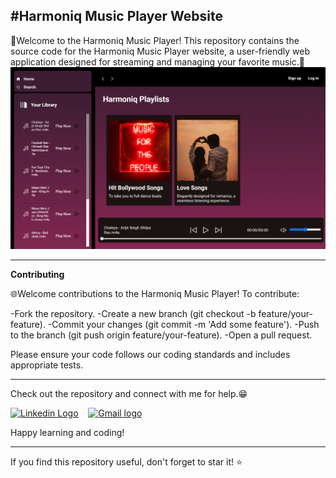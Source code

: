 #Harmoniq Music Player Website
---
🚀Welcome to the Harmoniq Music Player! This repository contains the source code for the Harmoniq Music Player website, a user-friendly web application designed for streaming and managing your favorite music.🚀
 ![ss](https://github.com/Khushisrivastava9/Harmoniq-Musicforall/blob/main/portfolio-img-3.png)

---

**Contributing**

🌐Welcome contributions to the Harmoniq Music Player! To contribute:

-Fork the repository.
-Create a new branch (git checkout -b feature/your-feature).
-Commit your changes (git commit -m 'Add some feature').
-Push to the branch (git push origin feature/your-feature).
-Open a pull request.

Please ensure your code follows our coding standards and includes appropriate tests.

-------------------------------------------------------

Check out the repository and connect with me for help.😁
<p align="left">
<a href="[https://www.linkedin.com/in/pulkitkmathur/](https://linkedin.com/in/khushi-srivastava-ab029621b/)"><img src="https://github.com/TheDudeThatCode/TheDudeThatCode/blob/master/Assets/Linkedin.svg" alt="Linkedin Logo" width="32"></a>&nbsp;&nbsp;&nbsp;
<a href="mailto:srivastavakhushi582@gmail.com"><img src="https://github.com/TheDudeThatCode/TheDudeThatCode/blob/master/Assets/Gmail.svg" alt="Gmail logo" height="32"></a>&nbsp;&nbsp;&nbsp;
</p>

Happy learning and coding!

---

If you find this repository useful, don't forget to star it! ⭐️
